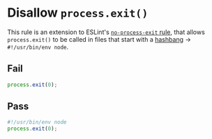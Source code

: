 # Disallow `process.exit()`

This rule is an extension to ESLint's [`no-process-exit` rule](http://eslint.org/docs/rules/no-process-exit), that allows `process.exit()` to be called in files that start with a [hashbang](https://en.wikipedia.org/wiki/Shebang_(Unix)) → `#!/usr/bin/env node`.


## Fail

```js
process.exit(0);
```


## Pass

```js
#!/usr/bin/env node
process.exit(0);
```
